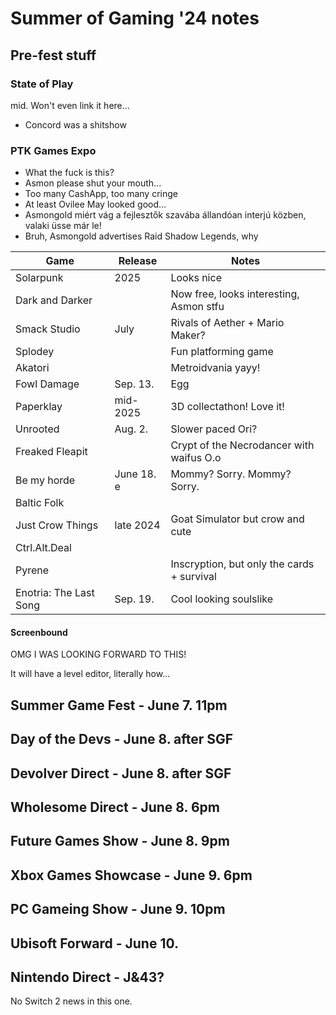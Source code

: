 # Summer of Gaming '24 notes

## Pre-fest stuff

### State of Play

mid. Won't even link it here...

- Concord was a shitshow

### PTK Games Expo

- What the fuck is this?
- Asmon please shut your mouth...
- Too many CashApp, too many cringe
- At least Ovilee May looked good...
- Asmongold miért vág a fejlesztők szavába állandóan interjú közben, valaki üsse már le!
- Bruh, Asmongold advertises Raid Shadow Legends, why

| Game                   | Release    | Notes                                      |
| ---------------------- | ---------- | ------------------------------------------ |
| Solarpunk              | 2025       | Looks nice                                 |
| Dark and Darker        |            | Now free, looks interesting, Asmon stfu    |
| Smack Studio           | July       | Rivals of Aether + Mario Maker?            |
| Splodey                |            | Fun platforming game                       |
| Akatori                |            | Metroidvania yayy!                         |
| Fowl Damage            | Sep. 13.   | Egg                                        |
| Paperklay              | mid-2025   | 3D collectathon! Love it!                  |
| Unrooted               | Aug. 2.    | Slower paced Ori?                          |
| Freaked Fleapit        |            | Crypt of the Necrodancer with waifus O.o   |
| Be my horde            | June 18. e | Mommy? Sorry. Mommy? Sorry.                |
| Baltic Folk            |            |                                            |
| Just Crow Things       | late 2024  | Goat Simulator but crow and cute           |
| Ctrl.Alt.Deal          |            |                                            |
| Pyrene                 |            | Inscryption, but only the cards + survival |
| Enotria: The Last Song | Sep. 19.   | Cool looking soulslike                     |

#### Screenbound

OMG I WAS LOOKING FORWARD TO THIS!

It will have a level editor, literally how...

## Summer Game Fest - June 7. 11pm

## Day of the Devs - June 8. after SGF

## Devolver Direct - June 8. after SGF

## Wholesome Direct - June 8. 6pm

## Future Games Show - June 8. 9pm

## Xbox Games Showcase - June 9. 6pm

## PC Gameing Show - June 9. 10pm

## Ubisoft Forward - June 10.

## Nintendo Direct - J&43?

No Switch 2 news in this one.
